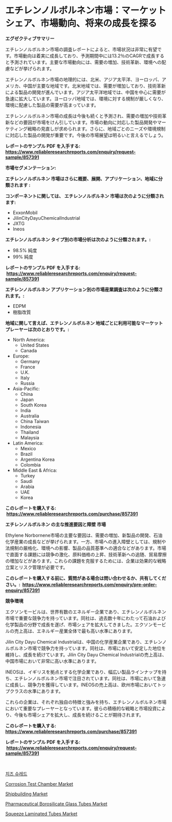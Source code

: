 <p><h1>エチレンノルボルネン市場：マーケットシェア、市場動向、将来の成長を探る</h1></p><p><strong>エグゼクティブサマリー</strong></p>
<p><p>エチレンノルボルネン市場の調査レポートによると、市場状況は非常に有望です。市場動向は着実に成長しており、予測期間中には13.2％のCAGRで成長すると予測されています。主要な市場動向には、需要の増加、技術革新、環境への配慮などが挙げられます。</p><p>エチレンノルボルネン市場の地理的には、北米、アジア太平洋、ヨーロッパ、アメリカ、中国が主要な地域です。北米地域では、需要が増加しており、技術革新による製品の開発が進んでいます。アジア太平洋地域では、中国を中心に需要が急速に拡大しています。ヨーロッパ地域では、環境に対する規制が厳しくなり、環境に配慮した製品の需要が高まっています。</p><p>エチレンノルボルネン市場の成長は今後も続くと予測され、需要の増加や技術革新などの要因が市場をけん引しています。市場の動向に対応した製品開発やマーケティング戦略の見直しが求められます。さらに、地域ごとのニーズや環境規制に対応した製品の開発が重要です。今後の市場展望は明るいと言えるでしょう。</p></p>
<p><strong>レポートのサンプル PDF を入手する: <a href="https://www.reliableresearchreports.com/enquiry/request-sample/857391">https://www.reliableresearchreports.com/enquiry/request-sample/857391</a></strong></p>
<p><strong>市場セグメンテーション:</strong></p>
<p><strong> エチレンノルボルネン 市場はさらに概要、展開、アプリケーション、地域に分類されます :</strong></p>
<p><strong>コンポーネントに関しては、 エチレンノルボルネン 市場は次のように分類されます: &nbsp;</strong></p>
<p><ul><li>ExxonMobil</li><li>JilinCityDayuChemicalIndustrial</li><li>JXTG</li><li>Ineos</li></ul></p>
<p><strong> エチレンノルボルネン タイプ別の市場分析は次のように分類されます。:</strong></p>
<p><ul><li>98.5% 純度</li><li>99% 純度</li></ul></p>
<p><strong>レポートのサンプル PDF を入手する: &nbsp;<a href="https://www.reliableresearchreports.com/enquiry/request-sample/857391">https://www.reliableresearchreports.com/enquiry/request-sample/857391</a></strong></p>
<p><strong> エチレンノルボルネン アプリケーション別の市場産業調査は次のように分類されます。:</strong></p>
<p><ul><li>EDPM</li><li>樹脂改質</li></ul></p>
<p><strong>地域に関して言えば、エチレンノルボルネン 地域ごとに利用可能なマーケットプレーヤーは次のとおりです。:</strong></p>
<p><ul>
    <li>
        North America:
        <ul>
            <li>United States</li>
            <li>Canada</li>
        </ul>
    </li>
    <li>
        Europe:
        <ul>
            <li>Germany</li>
            <li>France</li>
            <li>U.K.</li>
            <li>Italy</li>
            <li>Russia</li>
        </ul>
    </li>
    <li>
        Asia-Pacific:
        <ul>
            <li>China</li>
            <li>Japan</li>
            <li>South Korea</li>
            <li>India</li>
            <li>Australia</li>
            <li>China Taiwan</li>
            <li>Indonesia</li>
            <li>Thailand</li>
            <li>Malaysia</li>
        </ul>
    </li>
    <li>
        Latin America:
        <ul>
            <li>Mexico</li>
            <li>Brazil</li>
            <li>Argentina Korea</li>
            <li>Colombia</li>
        </ul>
    </li>
    <li>
        Middle East & Africa:
        <ul>
            <li>Turkey</li>
            <li>Saudi</li>
            <li>Arabia</li>
            <li>UAE</li>
            <li>Korea</li>
        </ul>
    </li>
    </ul></p>
<p><strong>このレポートを購入する: &nbsp;<a href="https://www.reliableresearchreports.com/purchase/857391">https://www.reliableresearchreports.com/purchase/857391</a></strong></p>
<p><strong>エチレンノルボルネン の主な推進要因と障壁 市場</strong></p>
<p><p>Ethylene Norbornene市場の主要な要因は、需要の増加、新製品の開発、石油化学産業の成長などが挙げられます。一方、市場への進入障壁としては、規制や法規制の厳格化、環境への影響、製品の品質基準への適合などがあります。市場で直面する課題には競争の激化、原料価格の上昇、技術革新への追随、貿易摩擦の増加などがあります。これらの課題を克服するためには、企業は効果的な戦略立案とリスク管理が必要です。</p></p>
<p><strong>このレポートを購入する前に、質問がある場合は問い合わせるか、共有してください。:&nbsp; <a href="https://www.reliableresearchreports.com/enquiry/pre-order-enquiry/857391">https://www.reliableresearchreports.com/enquiry/pre-order-enquiry/857391</a></strong></p>
<p><strong>競争環境</strong></p>
<p><p>エクソンモービルは、世界有数のエネルギー企業であり、エチレンノルボルネン市場で重要な競争力を持っています。同社は、過去数十年にわたって石油および化学製品の分野で成長を遂げ、市場シェアを拡大してきました。エクソンモービルの売上高は、エネルギー産業全体で最も高い水準にあります。</p><p>Jilin City Dayu Chemical Industrialは、中国の化学産業企業であり、エチレンノルボルネン市場で競争力を持っています。同社は、市場において安定した地位を維持し、成長を続けています。Jilin City Dayu Chemical Industrialの売上高は、中国市場において非常に高い水準にあります。</p><p>INEOSは、イギリスを拠点とする化学企業であり、幅広い製品ラインナップを持ち、エチレンノルボルネン市場で注目されています。同社は、市場において急速に成長し、競争力を獲得しています。INEOSの売上高は、欧州市場においてトップクラスの水準にあります。</p><p>これらの企業は、それぞれ独自の特徴と強みを持ち、エチレンノルボルネン市場において重要なプレーヤーとなっています。彼らの積極的な戦略と市場投資により、今後も市場シェアを拡大し、成長を続けることが期待されます。</p></p>
<p><strong>このレポートを購入する: &nbsp; <a href="https://www.reliableresearchreports.com/purchase/857391">https://www.reliableresearchreports.com/purchase/857391</a></strong></p>
<p><strong>レポートのサンプル PDF を入手する: &nbsp;<a href="https://www.reliableresearchreports.com/enquiry/request-sample/857391">https://www.reliableresearchreports.com/enquiry/request-sample/857391</a></strong><strong></strong></p>
<p>&nbsp;</p>
<p><p><a href="https://github.com/vs019sa3m8x/Market-Research-Report-List-1/blob/main/81940363420.md">치즈 슈레드</a></p><p><a href="https://view.publitas.com/reportprime-1/corrosion-test-chamber-market-size-growth-outlook-from-2024-to-2031-projecting-at-markets-trends-analysis-by-application-regional-outlook-and-revenue/">Corrosion Test Chamber Market</a></p><p><a href="https://sudsy-motorcycle-bbc.notion.site/Shipbuilding-Market-Research-Report-Provides-Critical-Insights-that-can-help-Shape-Business-Developm-b59613f763194402a6c0184be0146f6a">Shipbuilding Market</a></p><p><a href="https://issuu.com/reportprime-2/docs/pharmaceutical-borosilicate-glass-tubes-market-siz">Pharmaceutical Borosilicate Glass Tubes Market</a></p><p><a href="https://issuu.com/reportprime-2/docs/squeeze-laminated-tubes-market-size-2030.pptx">Squeeze Laminated Tubes Market</a></p></p>